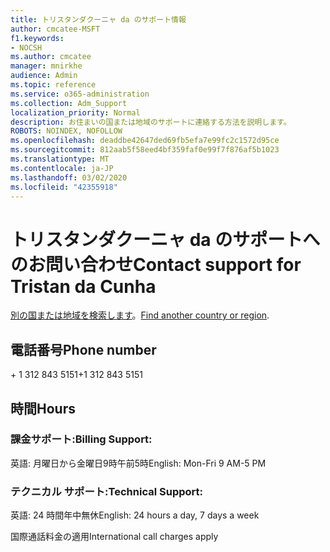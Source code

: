 ```yaml
---
title: トリスタンダクーニャ da のサポート情報
author: cmcatee-MSFT
f1.keywords:
- NOCSH
ms.author: cmcatee
manager: mnirkhe
audience: Admin
ms.topic: reference
ms.service: o365-administration
ms.collection: Adm_Support
localization_priority: Normal
description: お住まいの国または地域のサポートに連絡する方法を説明します。
ROBOTS: NOINDEX, NOFOLLOW
ms.openlocfilehash: deaddbe42647ded69fb5efa7e99fc2c1572d95ce
ms.sourcegitcommit: 812aab5f58eed4bf359faf0e99f7f876af5b1023
ms.translationtype: MT
ms.contentlocale: ja-JP
ms.lasthandoff: 03/02/2020
ms.locfileid: "42355918"
---
```

# <a name="contact-support-for-tristan-da-cunha"></a><span data-ttu-id="68d3c-103">トリスタンダクーニャ da のサポートへのお問い合わせ</span><span class="sxs-lookup"><span data-stu-id="68d3c-103">Contact support for Tristan da Cunha</span></span>

<span data-ttu-id="68d3c-104">[別の国または地域を検索します](../contact-support-for-business-products.md)。</span><span class="sxs-lookup"><span data-stu-id="68d3c-104">[Find another country or region](../contact-support-for-business-products.md).</span></span>

## <a name="phone-number"></a><span data-ttu-id="68d3c-105">電話番号</span><span class="sxs-lookup"><span data-stu-id="68d3c-105">Phone number</span></span>
<span data-ttu-id="68d3c-106">+ 1 312 843 5151</span><span class="sxs-lookup"><span data-stu-id="68d3c-106">+1 312 843 5151</span></span>

## <a name="hours"></a><span data-ttu-id="68d3c-107">時間</span><span class="sxs-lookup"><span data-stu-id="68d3c-107">Hours</span></span>
### <a name="billing-support"></a><span data-ttu-id="68d3c-108">課金サポート:</span><span class="sxs-lookup"><span data-stu-id="68d3c-108">Billing Support:</span></span>

<span data-ttu-id="68d3c-109">英語: 月曜日から金曜日9時午前5時</span><span class="sxs-lookup"><span data-stu-id="68d3c-109">English: Mon-Fri 9 AM-5 PM</span></span>

### <a name="technical-support"></a><span data-ttu-id="68d3c-110">テクニカル サポート:</span><span class="sxs-lookup"><span data-stu-id="68d3c-110">Technical Support:</span></span>

<span data-ttu-id="68d3c-111">英語: 24 時間年中無休</span><span class="sxs-lookup"><span data-stu-id="68d3c-111">English: 24 hours a day, 7 days a week</span></span>

<span data-ttu-id="68d3c-112">国際通話料金の適用</span><span class="sxs-lookup"><span data-stu-id="68d3c-112">International call charges apply</span></span>
